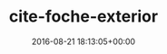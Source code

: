 ---
title:		"cite-foche-exterior"
type:		"photos"
mediatype:		"upload"
location:		"TBC"
date:		"2016-08-21 18:13:05+00:00"
album:		"abandoned"
filename:		"cite-foche-exterior.md"
series:		""
cl_public_id:		"abandoned/cite-foche-exterior"
cl_version:		1497000082
format:		"tiff"
bytes:		6695220
width:		2560
height:		1440
colours:
- "#262218"
- "#7E6C56"
- "#E7E4E1"
- "#282622"
- "#1B1F10"
- "#2E241D"
- "#897D6E"
- "#C9D1D8"
- "#77614F"
- "#E2E3E0"
- "#C5CCD7"
- "#7D7C69"
- "#171C04"
exposure_mode:		"Auto"
program:		"Aperture-priority AE"
aperture:		"10.0"
focal_length:		"16.0 mm"
iso:		"200"
shutter_speed:		"1/80"
metering:		"Multi-segment"
flash:		"Off, Did not fire"
white_balance:		"As Shot"
colour_temp:		"5950"
has_crop:		"true"
orientation:		"Horizontal (normal)"
camera_model:		"NIKON D800"
lens_info:		"16mm f/2.8"
artist:		"No artist info"
x_resolution:		"300"
y_resolution:		"300"
---